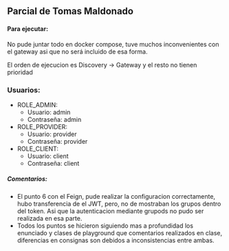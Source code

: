 ## Parcial de Tomas Maldonado


#### Para ejecutar:
No pude juntar todo en docker compose, tuve muchos inconvenientes con el gateway asi que no será incluido de esa forma.

El orden de ejecucion es Discovery -> Gateway y el resto no tienen prioridad

### Usuarios:
- ROLE_ADMIN:
    - Usuario: admin
    - Contraseña: admin
- ROLE_PROVIDER:
    - Usuario: provider
    - Contraseña: provider
- ROLE_CLIENT:
    - Usuario: client
    - Contraseña: client


##### Comentarios:
- El punto 6 con el Feign, pude realizar la configuracion correctamente, hubo transferencia de el JWT, pero, no de mostraban los grupos dentro del token. Asi que la autenticacion mediante grupods no pudo ser realizada en esa parte.
- Todos los puntos se hicieron siguiendo mas a profundidad los enunciado y clases de playground que comentarios realizados en clase, diferencias en consignas son debidos a inconsistencias entre ambas.